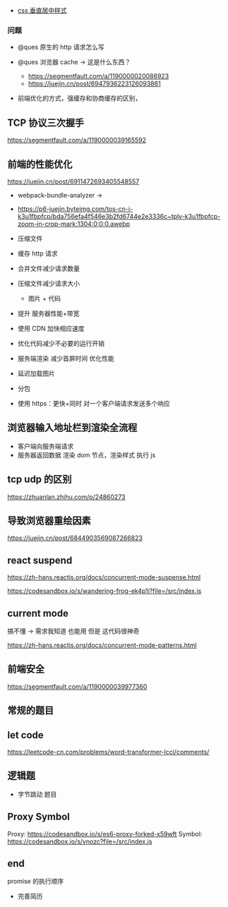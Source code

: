 - [css 垂直居中样式](https://codesandbox.io/s/review-align-center-cb9wyc)

### 问题

- @ques 原生的 http 请求怎么写
- @ques 浏览器 cache -> 这是什么东西？

  - https://segmentfault.com/a/1190000020086923
  - https://juejin.cn/post/6947936223126093861

- 前端优化的方式，强缓存和协商缓存的区别，

## TCP 协议三次握手

https://segmentfault.com/a/1190000039165592

## 前端的性能优化

https://juejin.cn/post/6911472693405548557

- webpack-bundle-analyzer ->

- https://p6-juejin.byteimg.com/tos-cn-i-k3u1fbpfcp/bda756efa4f546e3b2fd6744e2e3336c~tplv-k3u1fbpfcp-zoom-in-crop-mark:1304:0:0:0.awebp

- 压缩文件

- 缓存 http 请求

- 合并文件减少请求数量

- 压缩文件减少请求大小

  - 图片 + 代码

- 提升 服务器性能+带宽

- 使用 CDN 加快相应速度

- 优化代码减少不必要的运行开销

- 服务端渲染 减少首屏时间 优化性能

- 延迟加载图片

- 分包

- 使用 https：更快+同时 对一个客户端请求发送多个响应

## 浏览器输入地址栏到渲染全流程

- 客户端向服务端请求
- 服务器返回数据 渲染 dom 节点，渲染样式 执行 js

## tcp udp 的区别

https://zhuanlan.zhihu.com/p/24860273

## 导致浏览器重绘因素

https://juejin.cn/post/6844903569087266823

## react suspend

https://zh-hans.reactjs.org/docs/concurrent-mode-suspense.html

https://codesandbox.io/s/wandering-frog-ek4p1i?file=/src/index.js

## current mode

搞不懂 -> 需求我知道 也能用 但是 这代码很神奇

https://zh-hans.reactjs.org/docs/concurrent-mode-patterns.html

## 前端安全

https://segmentfault.com/a/1190000039977360

## 常规的题目

## let code

https://leetcode-cn.com/problems/word-transformer-lcci/comments/

## 逻辑题

- 字节跳动 题目

## Proxy Symbol

Proxy: https://codesandbox.io/s/es6-proxy-forked-x59wft
Symbol: https://codesandbox.io/s/vnozc?file=/src/index.js

## end

promise 的执行顺序

- 完善简历
